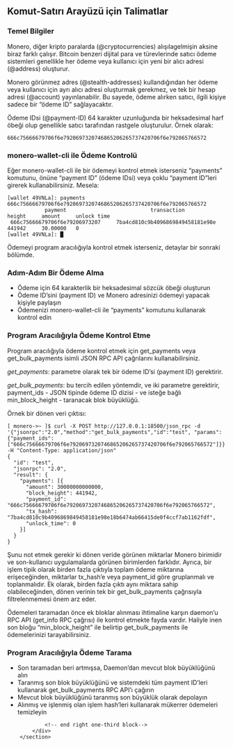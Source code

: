 <section class="container">
            <div class="row">
                <!-- left two-thirds block-->
                <div class="full">
                    <div class="info-block text-adapt">
                        <div class="row center-xs">
                            <div class="col">
                                <h2>Komut-Satırı Arayüzü için Talimatlar</h2>
                            </div>
                        </div>
<div markdown="1">

### Temel Bilgiler

Monero, diğer kripto paralarda (@cryptocurrencies) alışılagelmişin aksine biraz farklı çalışır. Bitcoin benzeri dijital para ve türevlerinde satıcı ödeme sistemleri genellikle her ödeme veya kullanıcı için yeni bir alıcı adresi (@address) oluşturur.

Monero görünmez adres (@stealth-addresses) kullandığından her ödeme veya kullanıcı için ayrı alıcı adresi oluşturmak gerekmez, ve tek bir hesap adresi (@account) yayınlanabilir. Bu sayede, ödeme alırken satıcı, ilgili kişiye sadece bir “ödeme ID” sağlayacaktır.

Ödeme IDsi (@payment-ID) 64 karakter uzunluğunda bir heksadesimal harf öbeği olup genellikle satıcı tarafından rastgele oluşturulur. Örnek olarak:
```
666c75666679706f6e7920697320746865206265737420706f6e792065766572
```

### monero-wallet-cli ile Ödeme Kontrolü

Eğer monero-wallet-cli ile bir ödemeyi kontrol etmek isterseniz “payments” komutunu, önüne “payment ID” (ödeme IDsi) veya çoklu “payment ID”leri girerek kullanabilirsiniz. Mesela:

```
[wallet 49VNLa]: payments 666c75666679706f6e7920697320746865206265737420706f6e792065766572
            payment                           transaction               height     amount     unlock time
 666c75666679706f6e79206973207     7ba4cd810c9b4096869849458181e98e     441942     30.00000   0
[wallet 49VNLa]: █
```

Ödemeyi program aracılığıyla kontrol etmek isterseniz, detaylar bir sonraki bölümde.

### Adım-Adım Bir Ödeme Alma

* Ödeme için 64 karakterlik bir heksadesimal sözcük öbeği oluşturun
* Ödeme ID’sini (payment ID) ve Monero adresinizi ödemeyi yapacak kişiyle paylaşın
* Ödemenizi monero-wallet-cli ile “payments” komutunu kullanarak kontrol edin

### Program Aracılığıyla Ödeme Kontrol Etme

Program aracılığıyla ödeme kontrol etmek için get_payments veya get_bulk_payments isimli JSON RPC API çağrılarını kullanabilirsiniz.

*get_payments*: parametre olarak tek bir ödeme ID’si (payment ID) gerektirir.

*get_bulk_payments*: bu tercih edilen yöntemdir, ve iki parametre gerektirir, payment_ids - JSON tipinde ödeme ID dizisi - ve isteğe bağlı min_block_height - taranacak blok büyüklüğü.

Örnek bir dönen veri çıktısı:

```
[ monero->~ ]$ curl -X POST http://127.0.0.1:18500/json_rpc -d '{"jsonrpc":"2.0","method":"get_bulk_payments","id":"test", "params":{"payment_ids": ["666c75666679706f6e7920697320746865206265737420706f6e792065766572"]}}' -H "Content-Type: application/json"
{
  "id": "test",
  "jsonrpc": "2.0",
  "result": {
    "payments": [{
      "amount": 30000000000000,
      "block_height": 441942,
      "payment_id": "666c75666679706f6e7920697320746865206265737420706f6e792065766572",
      "tx_hash": "7ba4cd810c9b4096869849458181e98e18b6474ab66415de0f4ccf7ab1162fdf",
      "unlock_time": 0
    }]
  }
}
```

Şunu not etmek gerekir ki dönen veride görünen miktarlar Monero birimidir ve son-kullanıcı uygulamalarda görünen birimlerden farklıdır. Ayrıca, bir işlem tipik olarak birden fazla çıktıyla toplam ödeme miktarına erişeceğinden, miktarlar tx_hash’e veya payment_id göre gruplanmalı ve toplanmalıdır. Ek olarak, birden fazla çıktı aynı miktara sahip olabileceğinden, dönen verinin tek bir get_bulk_payments çağrısıyla filtrelenmemesi önem arz eder.

Ödemeleri taramadan önce ek bloklar alınması ihtimaline karşın daemon’u RPC API (get_info RPC çağrısı) ile kontrol etmekte fayda vardır. Haliyle inen son bloğu “min_block_height” ile belirtip get_bulk_payments ile ödemelerinizi tarayabilirsiniz.

### Program Aracılığıyla Ödeme Tarama

* Son taramadan beri artmışsa, Daemon’dan mevcut blok büyüklüğünü alın
* Taranmış son blok büyüklüğünü ve sistemdeki tüm payment ID’leri kullanarak get_bulk_payments RPC API’ı çağırın  
* Mevcut blok büyüklüğünü taranmış son büyüklük olarak depolayın
* Alınmış ve işlenmiş olan işlem hash’leri kullanarak mükerrer ödemeleri temizleyin

</div>
                    </div>
                </div>


                <!-- end right one-third block-->
            </div>
        </section>
